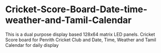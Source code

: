 # Cricket-Score-Board-Date-time-weather-and-Tamil-Calendar
This is a dual purpose display based 128x64 matrix LED panels. Cricket Score board for Penrith Cricket Club and Date, Time, Weather and Tamil Calendar for daily display
